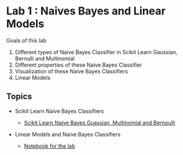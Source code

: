 # Lab 1 : Naives Bayes and Linear Models

Goals of this lab

1. Different types of Naive Bayes Classifier in Scikit Learn Gaussian, Bernulli and Multinomial
2. Different properties of these Naive Bayes Classifier
3. Visualization of these Naive Bayes Classifiers
4. Linear Models

## Topics

- Scikit Learn Naive Bayes Classifiers

  - [Scikit Learn Naive Bayes Guassian, Multinomial and Bernoulli](https://scikit-learn.org/stable/modules/naive_bayes.html#gaussian-naive-bayes)

- Linear Models and Naive Bayes Classifiers 
  - [Notebook for the lab](02-linear-models-and-naive-bayes.ipynb)
